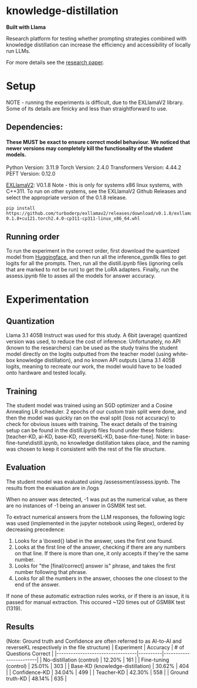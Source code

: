 # knowledge-distillation
**Built with Llama**

Research platform for testing whether prompting strategies combined with knowledge distillation can increase the efficiency and accessibility of locally run LLMs.

For more details see the [research paper]().

# Setup

NOTE - running the experiments is difficult, due to the EXLlamaV2 library. Some of its details are finicky and less than straightforward to use. 

## Dependencies:
#### These MUST be exact to ensure correct model behaviour. We noticed that newer versions may completely kill the functionality of the student models.
Python Version: 3.11.9
Torch Version: 2.4.0
Transformers Version: 4.44.2
PEFT Version: 0.12.0


[EXLlamaV2](https://github.com/turboderp/exllamav2): V0.1.8
Note - this is only for systems x86 linux systems, with C++311. To run on other systems, see the EXLlamaV2 Github Releases and select the appropriate version of the 0.1.8 release. 
```
pip install https://github.com/turboderp/exllamav2/releases/download/v0.1.8/exllamav2-0.1.8+cu121.torch2.4.0-cp311-cp311-linux_x86_64.whl
```

## Running order
To run the experiment in the correct order, first download the quantized model from [Huggingface](https://huggingface.co/ek826/Meta-Llama-3.1-405B-Instruct-6.0bpw-exl2), and then run all the inference_gsm8k files to get logits for all the prompts. Then, run all the distill.ipynb files (ignoring cells that are marked to not be run) to get the LoRA adapters. Finally, run the assess.ipynb file to asses all the models for answer accuracy.

# Experimentation
## Quantization

Llama 3.1 405B Instruct was used for this study. A 6bit (average) quantized version was used, to reduce the cost of inference. Unfortunately, no API (known to the researchers) can be used as the study trains the student model directly on the logits outputted from the teacher model (using white-box knowledge distillation), and no known API outputs Llama 3.1 405B logits, meaning to recreate our work, the model would have to be loaded onto hardware and tested locally.

## Training
The student model was trained using an SGD optimizer and a Cosine Annealing LR scheduler. 2 epochs of our custom train split were done, and then the model was quickly ran on the eval split (loss not accuracy) to check for obvious issues with training. The exact details of the training setup can be found in the distill.ipynb files found under these folders: [teacher-KD, ai-KD, base-KD, reverseKL-KD, base-fine-tune]. 
Note: in base-fine-tune\distill.ipynb, no knowledge distillation takes place, and the naming was chosen to keep it consistent with the rest of the file structure.

## Evaluation
The student model was evaluated using /assessment/assess.ipynb. The results from the evaluation are in /logs

When no answer was detected, -1 was put as the numerical value, as there are no instances of -1 being an answer in GSM8K test set.

To extract numerical answers from the LLM responses, the following logic was used (implemented in the jupyter notebook using Regex), ordered by decreasing precedence:
1. Looks for a \boxed{} label in the answer, uses the first one found.
2. Looks at the first line of the answer, checking if there are any numbers on that line. If there is more than one, it only accepts if they're the same number.
3. Looks for "the [final/correct] answer is" phrase, and takes the first number following that phrase.
4. Looks for all the numbers in the answer, chooses the one closest to the end of the answer. 

If none of these automatic extraction rules works, or if there is an issue, it is passed for manual extraction. This occured ~120 times out of GSM8K test (1319).

## Results
(Note: Ground truth and Confidence are often referred to as AI-to-AI and reverseKL respectively in the file structure)
| Experiment                       | Accuracy | # of Questions Correct |
|----------------------------------|----------|------------------------|
| No-distillation (control)        | 12.20%   | 161                    |
| Fine-tuning (control)            | 25.01%   | 303                    |
| Base-KD (knowledge-distillation) | 30.62%   | 404                    |
| Confidence-KD                    | 34.04%   | 499                    |
| Teacher-KD                       | 42.30%   | 558                    |
| Ground truth-KD                  | 48.14%   | 635                    |
